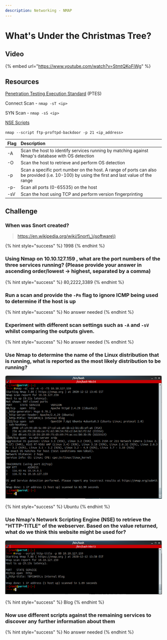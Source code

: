 ```yaml
---
description: Networking - NMAP
---
```


# What's Under the Christmas Tree?

## Video

{% embed url="https://www.youtube.com/watch?v=StmtQKoFiWg" %}

## Resources

[Penetration Testing Execution Standard](http://www.pentest-standard.org/index.php/Main_Page) \(PTES\)

Connect Scan - `nmap -sT <ip>`

SYN Scan - `nmap -sS <ip>`

[NSE Scripts](https://nmap.org/nsedoc/scripts/)

`nmap --script ftp-proftpd-backdoor -p 21 <ip_address>`

| Flag | Description |
| :--- | :--- |
| -A | Scan the host to identify services running by matching against Nmap's database with OS detection |
| -O | Scan the host to retrieve and perform OS detection |
| -p | Scan a specific port number on the host. A range of ports can also be provided \(i.e. 10-100\) by using the first and last value of the range |
| -p- | Scan all ports \(0-65535\) on the host |
| -sV | Scan the host using TCP and perform version fingerprinting |

## Challenge

### When was Snort created?

> https://en.wikipedia.org/wiki/Snort\_\(software\)

{% hint style="success" %}
1998
{% endhint %}

### Using Nmap on 10.10.127.159 , what are the port numbers of the three services running? \(Please provide your answer in ascending order/lowest -&gt; highest, separated by a comma\)

{% hint style="success" %}
80,2222,3389
{% endhint %}

### Run a scan and provide the **`-Pn`** flag to ignore ICMP being used to determine if the host is up

{% hint style="success" %}
No answer needed
{% endhint %}

### Experiment with different scan settings such as **`-A`** and **`-sV`** whilst comparing the outputs given.

{% hint style="success" %}
No answer needed
{% endhint %}

### Use Nmap to determine the name of the Linux distribution that is running, what is reported as the most likely distribution to be running?

![](../.gitbook/assets/image%20%2836%29.png)

{% hint style="success" %}
Ubuntu
{% endhint %}

### Use Nmap's Network Scripting Engine \(NSE\) to retrieve the "HTTP-TITLE" of the webserver. Based on the value returned, what do we think this website might be used for?

![](../.gitbook/assets/image%20%2835%29.png)

{% hint style="success" %}
Blog
{% endhint %}

### Now use different scripts against the remaining services to discover any further information about them

{% hint style="success" %}
No answer needed
{% endhint %}

